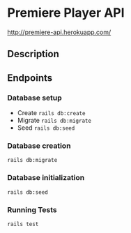 # Premiere Player API

http://premiere-api.herokuapp.com/

## Description

## Endpoints

### Database setup
- Create
    `rails db:create`
- Migrate
    `rails db:migrate`
- Seed
    `rails db:seed`
   
### Database creation
`rails db:migrate`

### Database initialization
`rails db:seed`

### Running Tests
`rails test`
